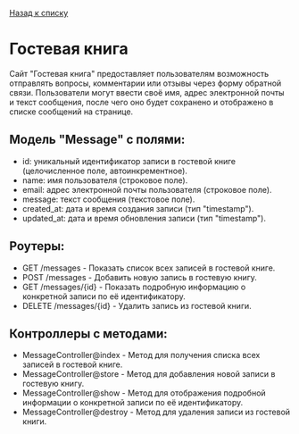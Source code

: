 [Назад к списку](/README.md)

# Гостевая книга

Сайт "Гостевая книга" предоставляет пользователям возможность отправлять вопросы, комментарии или отзывы через форму обратной связи. Пользователи могут ввести своё имя, адрес электронной почты и текст сообщения, после чего оно будет сохранено и отображено в списке сообщений на странице.

## Модель "Message" с полями:

- id: уникальный идентификатор записи в гостевой книге (целочисленное поле, автоинкрементное).
- name: имя пользователя (строковое поле).
- email: адрес электронной почты пользователя (строковое поле).
- message: текст сообщения (текстовое поле).
- created_at: дата и время создания записи (тип "timestamp").
- updated_at: дата и время обновления записи (тип "timestamp").

## Роутеры:

- GET /messages - Показать список всех записей в гостевой книге.
- POST /messages - Добавить новую запись в гостевую книгу.
- GET /messages/{id} - Показать подробную информацию о конкретной записи по её идентификатору.
- DELETE /messages/{id} - Удалить запись из гостевой книги.

## Контроллеры с методами:

- MessageController@index - Метод для получения списка всех записей в гостевой книге.
- MessageController@store - Метод для добавления новой записи в гостевую книгу.
- MessageController@show - Метод для отображения подробной информации о конкретной записи по её идентификатору.
- MessageController@destroy - Метод для удаления записи из гостевой книги.
